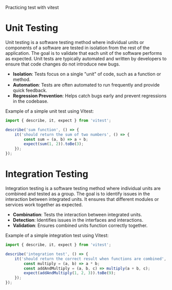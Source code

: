 Practicing test with vitest

# Unit Testing

Unit testing is a software testing method where individual units or components of a software are tested in isolation from the rest of the application. The goal is to validate that each unit of the software performs as expected. Unit tests are typically automated and written by developers to ensure that code changes do not introduce new bugs.

- **Isolation**: Tests focus on a single "unit" of code, such as a function or method.
- **Automation**: Tests are often automated to run frequently and provide quick feedback.
- **Regression Prevention**: Helps catch bugs early and prevent regressions in the codebase.

Example of a simple unit test using Vitest:

```javascript
import { describe, it, expect } from 'vitest';

describe('sum function', () => {
    it('should return the sum of two numbers', () => {
        const sum = (a, b) => a + b;
        expect(sum(1, 2)).toBe(3);
    });
});
```

# Integration Testing

Integration testing is a software testing method where individual units are combined and tested as a group. The goal is to identify issues in the interaction between integrated units. It ensures that different modules or services work together as expected.

- **Combination**: Tests the interaction between integrated units.
- **Detection**: Identifies issues in the interfaces and interactions.
- **Validation**: Ensures combined units function correctly together.

Example of a simple integration test using Vitest:

```javascript
import { describe, it, expect } from 'vitest';

describe('integration test', () => {
    it('should return the correct result when functions are combined', () => {
        const multiply = (a, b) => a * b;
        const addAndMultiply = (a, b, c) => multiply(a + b, c);
        expect(addAndMultiply(1, 2, 3)).toBe(9);
    });
});
```



